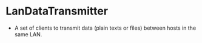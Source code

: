 # LanDataTransmitter

+ A set of clients to transmit data (plain texts or files) between hosts in the same LAN.

